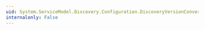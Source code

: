 ```yaml
---
uid: System.ServiceModel.Discovery.Configuration.DiscoveryVersionConverter.ConvertTo(System.ComponentModel.ITypeDescriptorContext,System.Globalization.CultureInfo,System.Object,System.Type)
internalonly: False
---
```

